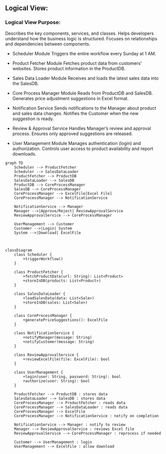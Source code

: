 ## Logical View:

### Logical View Purpose:
Describes the key components, services, and classes.
Helps developers understand how the business logic is structured.
Focuses on relationships and dependencies between components.

* Scheduler Module
Triggers the entire workflow every Sunday at 1 AM.

* Product Fetcher Module
Fetches product data from customers' websites.
Stores product information in the ProductDB.
* Sales Data Loader Module
Receives and loads the latest sales data into the SalesDB.
* Core Process Manager Module
Reads from ProductDB and SalesDB.
Generates price adjustment suggestions in Excel format.
* Notification Service
Sends notifications to the Manager about product and sales data changes.
Notifies the Customer when the new suggestion is ready.
* Review & Approval Service
Handles Manager’s review and approval process.
Ensures only approved suggestions are released.
* User Management Module
Manages authentication (login) and authorization.
Controls user access to product availability and report downloads.


```mermaid
graph TD
    Scheduler --> ProductFetcher
    Scheduler --> SalesDataLoader
    ProductFetcher --> ProductDB
    SalesDataLoader --> SalesDB
    ProductDB --> CoreProcessManager
    SalesDB --> CoreProcessManager
    CoreProcessManager --> ExcelFile[Excel File]
    CoreProcessManager --> NotificationService

    NotificationService --> Manager
    Manager -->|Approve/Reject| ReviewApprovalService
    ReviewApprovalService --> CoreProcessManager

    UserManagement --> Customer
    Customer -->|Login| System
    System -->|Download| ExcelFile



```

```mermaid
classDiagram
    class Scheduler {
        +triggerWorkflow()
    }

    class ProductFetcher {
        +fetchProductData(url: String): List<Product>
        +storeInDB(products: List<Product>)
    }

    class SalesDataLoader {
        +loadSalesData(data: List<Sale>)
        +storeInDB(sales: List<Sale>)
    }

    class CoreProcessManager {
        +generatePriceSuggestions(): ExcelFile
    }

    class NotificationService {
        +notifyManager(message: String)
        +notifyCustomer(message: String)
    }

    class ReviewApprovalService {
        +reviewExcelFile(file: ExcelFile): bool
    }

    class UserManagement {
        +login(user: String, password: String): bool
        +authorize(user: String): bool
    }

    ProductFetcher --> ProductDB : stores data
    SalesDataLoader --> SalesDB : stores data
    CoreProcessManager --> ProductFetcher : reads data
    CoreProcessManager --> SalesDataLoader : reads data
    CoreProcessManager --> ExcelFile
    CoreProcessManager --> NotificationService : notify on completion

    NotificationService --> Manager : notify to review
    Manager --> ReviewApprovalService : reviews Excel file
    ReviewApprovalService --> CoreProcessManager : reprocess if needed

    Customer --> UserManagement : login
    UserManagement --> ExcelFile : allow download

```